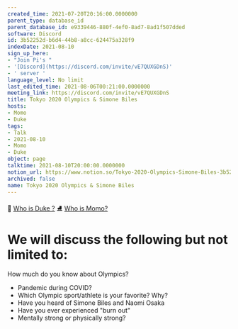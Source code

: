 ```yaml
---
created_time: 2021-07-20T20:16:00.0000000
parent_type: database_id
parent_database_id: e9339446-880f-4ef0-8ad7-8ad1f507dded
software: Discord
id: 3b52252d-b6d4-44b8-a8cc-624475a328f9
indexDate: 2021-08-10
sign_up_here:
- "Join Pi's "
- '[Discord](https://discord.com/invite/vE7QUXGDnS)'
- ' server '
language_level: No limit
last_edited_time: 2021-08-06T00:21:00.0000000
meeting_link: https://discord.com/invite/vE7QUXGDnS
title: Tokyo 2020 Olympics & Simone Biles
hosts:
- Momo
- Duke
tags:
- Talk
- 2021-08-10
- Momo
- Duke
object: page
talktime: 2021-08-10T20:00:00.0000000
notion_url: https://www.notion.so/Tokyo-2020-Olympics-Simone-Biles-3b52252db6d444b8a8cc624475a328f9
archived: false
name: Tokyo 2020 Olympics & Simone Biles
---
```



👑   [Who is Duke ?](/e0958ccc596f4efea798c99507f0f16e) 
⛸️  [Who is Momo?](/23f0f26c7f1547c0b08477c0c6f1f461) 

# We will discuss the following but not limited to:
How much do you know about Olympics?
   - Pandemic during COVID?
   - Which Olympic sport/athlete is your favorite? Why?
   - Have you heard of Simone Biles and Naomi Osaka
   - Have you ever experienced "burn out"
   - Mentally strong or physically strong?




